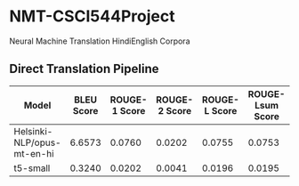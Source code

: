 # NMT-CSCI544Project
Neural Machine Translation HindiEnglish Corpora

## Direct Translation Pipeline

| Model                  | BLEU Score | ROUGE-1 Score | ROUGE-2 Score | ROUGE-L Score | ROUGE-Lsum Score |
|------------------------|------------|---------------|---------------|---------------|------------------|
| Helsinki-NLP/opus-mt-en-hi | 6.6573     | 0.0760        | 0.0202        | 0.0755        | 0.0753           |
| t5-small               | 0.3240     | 0.0202        | 0.0041        | 0.0196        | 0.0195           |
